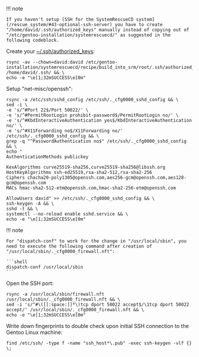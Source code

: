 !!! note

    If you haven't setup [SSH for the SystemRescueCD system](/rescue_system/#43-optional-ssh-server) you have to create "/home/david/.ssh/authorized_keys" manually instead of copying out of "/etc/gentoo-installation/systemrescuecd/" as suggested in the following codeblock.

Create your [~/.ssh/authorized_keys](https://wiki.gentoo.org/wiki/SSH#Passwordless_authentication):

```shell
rsync -av --chown=david:david /etc/gentoo-installation/systemrescuecd/recipe/build_into_srm/root/.ssh/authorized_keys /home/david/.ssh/ && \
echo -e "\e[1;32mSUCCESS\e[0m"
```

Setup "net-misc/openssh":

```shell hl_lines="1"
rsync -a /etc/ssh/sshd_config /etc/ssh/._cfg0000_sshd_config && \
sed -i \
-e 's/^#Port 22$/Port 50022/' \
-e 's/^#PermitRootLogin prohibit-password$/PermitRootLogin no/' \
-e 's/^#KbdInteractiveAuthentication yes$/KbdInteractiveAuthentication no/' \
-e 's/^#X11Forwarding no$/X11Forwarding no/' /etc/ssh/._cfg0000_sshd_config && \
grep -q "^PasswordAuthentication no$" /etc/ssh/._cfg0000_sshd_config && \
echo "
AuthenticationMethods publickey

KexAlgorithms curve25519-sha256,curve25519-sha256@libssh.org
HostKeyAlgorithms ssh-ed25519,rsa-sha2-512,rsa-sha2-256
Ciphers chacha20-poly1305@openssh.com,aes256-gcm@openssh.com,aes128-gcm@openssh.com
MACs hmac-sha2-512-etm@openssh.com,hmac-sha2-256-etm@openssh.com

AllowUsers david" >> /etc/ssh/._cfg0000_sshd_config && \
ssh-keygen -A && \
sshd -t && \
systemctl --no-reload enable sshd.service && \
echo -e "\e[1;32mSUCCESS\e[0m"
```

!!! note

    For "dispatch-conf" to work for the change in "/usr/local/sbin", you need to execute the following command after creation of "/usr/local/sbin/._cfg0000_firewall.nft":
    
    ```shell
    dispatch-conf /usr/local/sbin
    ```

Open the SSH port:

```shell hl_lines="1"
rsync -a /usr/local/sbin/firewall.nft /usr/local/sbin/._cfg0000_firewall.nft && \
sed -i 's/^#\([[:space:]]*\)tcp dport 50022 accept$/\1tcp dport 50022 accept/' /usr/local/sbin/._cfg0000_firewall.nft && \
echo -e "\e[1;32mSUCCESS\e[0m"
```

Write down fingerprints to double check upon initial SSH connection to the Gentoo Linux machine:

```shell
find /etc/ssh/ -type f -name "ssh_host*\.pub" -exec ssh-keygen -vlf {} \;
```
